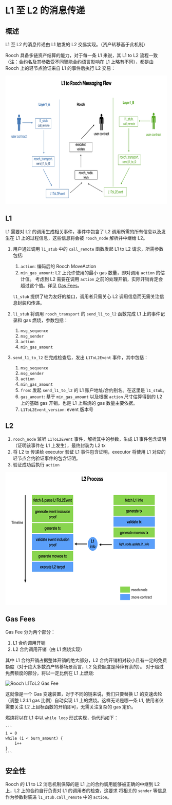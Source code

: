 # L1 至 L2 的消息传递

## 概述

L1 至 L2 的消息传递由 L1 触发的 L2 交易实现。（资产转移基于此机制）

Rooch 具备多链资产结算的能力，对于每一条 L1 来说，其 L1 to L2 流程一致（注：合约名及其参数受不同智能合约语言影响在 L1 上略有不同），都是由 Rooch 上的轻节点验证来自 L1 的事件后执行 L2 交易：

<img alt="L1 to L2 Messaging" height="400" src="../../../public/docs/l1tol2.jpeg" width="800"/>

## L1

L1 需要对 L2 的调用生成相关事件，事件中包含了 L2 调用所需的所有信息以及发生在 L1 上的过程信息，这些信息将会被 `rooch_node` 解析并中继给 L2。

1. 用户通过调用 `l1_stub` 中的 `call_remote` 函数发起 L1 to L2 请求，所需参数包括:
   1. `action`: 编码后的 Rooch MoveAction 
   2. `min_gas_amount`: L2 上允许使用的最小 gas 数量，即对调用 `action` 的估计值。
   考虑到 L2 需要在调用 `action` 之前的处理开销，实际开销肯定会超过这个值。详见 [Gas Fees](#gas-fees)。

   `l1_stub` 提供了较为友好的接口，调用者只需关心 L2 调用信息而无需关注信息封装和传递。

2. `l1_stub` 将调用 `rooch_transport` 的 `send_l1_to_l2` 函数完成 L1 上的事件记录和 gas 燃烧，参数包括：
   1. `msg_sequence`
   2. `msg_sender`
   3. `action` 
   4. `min_gas_amount`

3. `send_l1_to_l2` 在完成检查后，发出 `L1ToL2Event` 事件，其中包括：
   1. `msg_sequence`
   2. `msg_sender`
   3. `action`
   4. `min_gas_amount`
   5. `from`: 发起 `send_l1_to_l2` 的 L1 账户地址/合约别名。在这里是 `l1_stub`。
   6. `gas_amount`: 基于 `min_gas_amount` 以及根据 `action` 尺寸估算得到的 L2 上的基础 gas 开销。也是 L1 上燃烧的 gas 数量主要依据。
   7. `L1ToL2Event_version`: event 版本号

## L2

1. `rooch_node` 监听 `L1ToL2Event` 事件，解析其中的参数，生成 L1 事件包含证明（证明该事件在 L1 上发生），最终封装为 L2 tx
2. 将 L2 tx 传递给 executor 验证 L1 事件包含证明，executor 将使用 L1 对应的轻节点合约验证事件的包含证明。
3. 验证成功后执行 `action` 

<img alt="L1 to L2 Messaging L2 Process" height="413" src="../../../public/docs/l1tol2_l2_process.jpeg" width="700"/>

## Gas Fees

Gas Fee 分为两个部分：

1. L1 合约调用开销
2. L2 合约调用开销（由 L1 燃烧实现）

其中 L1 合约开销占据整体开销的绝大部分，L2 合约开销相对较小且有一定的免费额度（对于绝大多数资产转移场景而言，L2 免费额度是绰绰有余的）。
对于超过免费额度的部分，将以一定比例在 L1 上燃烧:

<img alt="Rooch L1ToL2 Gas Fee" height="450" src="../../../public/docs/l1tol2_gas_fee.jpeg" width="500"/>

这就像是一个 Gas 变速装置，对于不同的链来说，我们只要替换 L1 的变速齿轮（调整 L2:L1 gas 比例）自动实现 L1 上的燃烧。这样无论是哪一条 L1, 使用者仅需要关注 L2
上目标函数的开销即可，无需关注复杂的 gas 定价。

燃烧将以在 L1 中以 `while loop` 形式实现，伪代码如下：
    
    ```
    i = 0
    while (i < burn_amount) {
        i++
    }
    ```

## 安全性

Rooch 的 L1 to L2 消息机制保障的是 L1 上的合约调用能够被正确的中继到 L2 上，L2 上的合约自行负责对 L1 的调用者的检查，这要求
将相关的 `sender` 等信息作为参数封装进 `l1_stub.call_remote` 中的 `action`。






